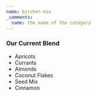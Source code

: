 ```yaml
---
name: bircher-mix
_comments:
  name: the name of the category
---
```


### Our Current Blend

* Apricots
* Currants
* Almonds
* Coconut Flakes
* Seed Mix
* Cinnamon